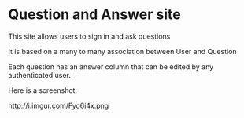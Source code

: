 Question and Answer site
=======

This site allows users to sign in and ask questions

It is based on a many to many association between User and Question

Each question has an answer column that can be edited by any authenticated user.

Here is a screenshot:

http://i.imgur.com/Fyo6i4x.png
